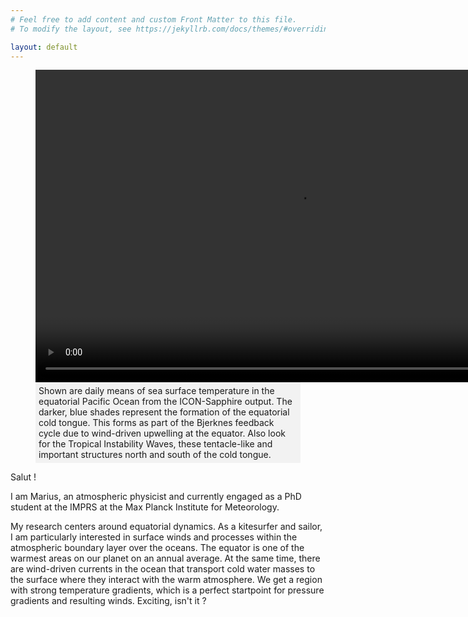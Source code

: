 ```yaml
---
# Feel free to add content and custom Front Matter to this file.
# To modify the layout, see https://jekyllrb.com/docs/themes/#overriding-theme-defaults

layout: default
---
```


<figure>
<video width="840" height="500" controls start="18" autoplay>
	<source src="inputs/SST_video_white_background_12_fps.mp4" type="video/mp4">
  	Your browser does not support the video tag.
</video>
<figcaption style="background-color: #f2f2f2; padding: 5px;">Shown are daily means of sea surface temperature in the equatorial Pacific Ocean from the ICON-Sapphire output.
The darker, blue shades represent the formation of the equatorial cold tongue. This forms as part of the Bjerknes feedback cycle due to wind-driven upwelling at the equator. Also look for the Tropical Instability Waves, these tentacle-like and important structures north and south of the cold tongue. </figcaption>
</figure>

Salut !

I am Marius, an atmospheric physicist and currently engaged as a PhD student at the IMPRS at the Max Planck Institute for Meteorology.

My research centers around equatorial dynamics. As a kitesurfer and sailor, I am particularly interested in surface winds and processes within the atmospheric boundary layer over the oceans.
The equator is one of the warmest areas on our planet on an annual average. At the same time, there are wind-driven currents in the ocean that transport cold water masses to the surface where they interact with the warm atmosphere. We get a region with strong temperature gradients, which is a perfect startpoint for pressure gradients and resulting winds. Exciting, isn't it ?
